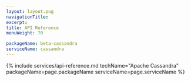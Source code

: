 ```yaml
---
layout: layout.pug
navigationTitle:
excerpt:
title: API Reference
menuWeight: 70

packageName: beta-cassandra
serviceName: cassandra
---
```


{% include services/api-reference.md
    techName="Apache Cassandra"
    packageName=page.packageName
    serviceName=page.serviceName %}
